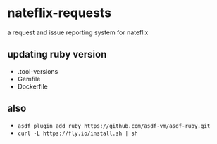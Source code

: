# nateflix-requests

a request and issue reporting system for nateflix

## updating ruby version

- .tool-versions
- Gemfile
- Dockerfile


## also

- `asdf plugin add ruby https://github.com/asdf-vm/asdf-ruby.git`
- `curl -L https://fly.io/install.sh | sh`
